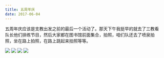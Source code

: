 ```yaml
---
title: 五周年庆
date: 2017-06-04
---
```


五周年庆应该是支教出发之前的最后一个活动了。那天下午我挺早的就去了三教看队长他们排练节目，然后大家都在图书馆前面集合，拍照，咱们队还去了喷泉拍照，坐在路上拍照，在路上跳起来拍照等等。

![](https://cn-twesix-static.oss-cn-beijing.aliyuncs.com/bynbyn/image/2017/06/04/01.jpg)
![](https://cn-twesix-static.oss-cn-beijing.aliyuncs.com/bynbyn/image/2017/06/04/02.jpg)
![](https://cn-twesix-static.oss-cn-beijing.aliyuncs.com/bynbyn/image/2017/06/04/03.jpg)
![](https://cn-twesix-static.oss-cn-beijing.aliyuncs.com/bynbyn/image/2017/06/04/04.jpg)